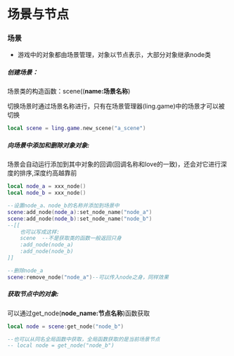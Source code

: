# 场景与节点

### 场景

* 游戏中的对象都由场景管理，对象以节点表示，大部分对象继承node类

##### 创建场景：

场景类的构造函数：scene((**name:场景名称**)

切换场景时通过场景名称进行，只有在场景管理器(ling.game)中的场景才可以被切换

```LUA
local scene = ling.game.new_scene("a_scene")
```

##### 向场景中添加和删除对象对象:

场景会自动运行添加到其中对象的回调(回调名称和love的一致)，还会对它进行深度的排序,深度约高越靠前

```lua
local node_a = xxx_node()
local node_b = xxx_node()

--设置node_a、node_b的名称并添加到场景中
scene:add_node(node_a):set_node_name("node_a")
scene:add_node(node_b):set_node_name("node_b")
--[[
	也可以写成这样:
	scene  --不是获取类的函数一般返回只身
	:add_node(node_a)
	:add_node(node_b)
]]

--删除node_a
scene:remove_node("node_a")--可以传入node之身，同样效果

```

##### 获取节点中的对象:

可以通过get_node(**node_name:节点名称**)函数获取

```lua
local node = scene:get_node("node_b")

--也可以从同名全局函数中获取，全局函数获取的是当前场景节点
-- local node = get_node("node_b")
```









